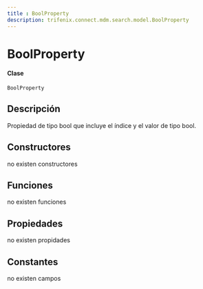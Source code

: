 ```yaml
---
title : BoolProperty
description: trifenix.connect.mdm.search.model.BoolProperty
---
```


# BoolProperty

<CodeBlock slots = 'heading, code' repeat = '1' languages = 'C#' />

#### Clase
```
BoolProperty
```

## Descripción
Propiedad de tipo bool que incluye el índice y el valor de tipo bool.
## Constructores

no existen constructores


## Funciones

no existen funciones

## Propiedades

no existen propidades

## Constantes
no existen campos

